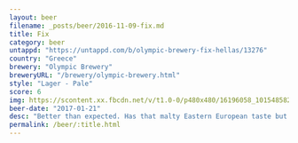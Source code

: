 ```yaml
---
layout: beer
filename: _posts/beer/2016-11-09-fix.md
title: Fix
category: beer
untappd: "https://untappd.com/b/olympic-brewery-fix-hellas/13276"
country: "Greece"
brewery: "Olympic Brewery"
breweryURL: "/brewery/olympic-brewery.html"
style: "Lager - Pale"
score: 6
img: https://scontent.xx.fbcdn.net/v/t1.0-0/p480x480/16196058_10154858211498745_2059391854931974624_n.jpg?oh=2f2469e9b1d975c5737c1d6aaf92dbaf&oe=5B3B056C
beer-date: "2017-01-21"
desc: "Better than expected. Has that malty Eastern European taste but there’s a little bit of a tang which rounds it off nicely"
permalink: /beer/:title.html
---
```

